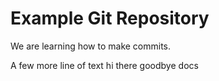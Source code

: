 # Example Git Repository

We are learning how to make commits.

A few more line of text
hi there
goodbye
docs